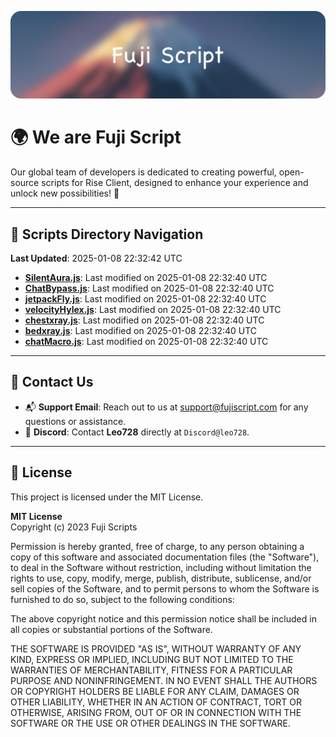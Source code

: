 ![Banner](.github/b.webp)

# 🌍 **We are Fuji Script**

Our global team of developers is dedicated to creating powerful, open-source scripts for Rise Client, designed to enhance your experience and unlock new possibilities! 🌟

---
<!-- SCRIPTS_NAVIGATION_START -->
## 📂 **Scripts Directory Navigation**

**Last Updated**: 2025-01-08 22:32:42 UTC

- **[SilentAura.js](scripts/SilentAura.js)**: Last modified on 2025-01-08 22:32:40 UTC
- **[ChatBypass.js](scripts/ChatBypass.js)**: Last modified on 2025-01-08 22:32:40 UTC
- **[jetpackFly.js](scripts/jetpackFly.js)**: Last modified on 2025-01-08 22:32:40 UTC
- **[velocityHylex.js](scripts/velocityHylex.js)**: Last modified on 2025-01-08 22:32:40 UTC
- **[chestxray.js](scripts/chestxray.js)**: Last modified on 2025-01-08 22:32:40 UTC
- **[bedxray.js](scripts/bedxray.js)**: Last modified on 2025-01-08 22:32:40 UTC
- **[chatMacro.js](scripts/chatMacro.js)**: Last modified on 2025-01-08 22:32:40 UTC

<!-- SCRIPTS_NAVIGATION_END -->

---

## 💬 **Contact Us**  
- 📬 **Support Email**: Reach out to us at [support@fujiscript.com](mailto:support@fujiscript.com) for any questions or assistance.  
- 💬 **Discord**: Contact **Leo728** directly at `Discord@leo728`.

---

## 📜 **License**

This project is licensed under the MIT License.  

**MIT License**  
Copyright (c) 2023 Fuji Scripts  

Permission is hereby granted, free of charge, to any person obtaining a copy of this software and associated documentation files (the "Software"), to deal in the Software without restriction, including without limitation the rights to use, copy, modify, merge, publish, distribute, sublicense, and/or sell copies of the Software, and to permit persons to whom the Software is furnished to do so, subject to the following conditions:  

The above copyright notice and this permission notice shall be included in all copies or substantial portions of the Software.  

THE SOFTWARE IS PROVIDED "AS IS", WITHOUT WARRANTY OF ANY KIND, EXPRESS OR IMPLIED, INCLUDING BUT NOT LIMITED TO THE WARRANTIES OF MERCHANTABILITY, FITNESS FOR A PARTICULAR PURPOSE AND NONINFRINGEMENT. IN NO EVENT SHALL THE AUTHORS OR COPYRIGHT HOLDERS BE LIABLE FOR ANY CLAIM, DAMAGES OR OTHER LIABILITY, WHETHER IN AN ACTION OF CONTRACT, TORT OR OTHERWISE, ARISING FROM, OUT OF OR IN CONNECTION WITH THE SOFTWARE OR THE USE OR OTHER DEALINGS IN THE SOFTWARE.  

